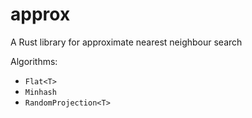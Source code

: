# approx

A Rust library for approximate nearest neighbour search

Algorithms:

- `Flat<T>`
- `Minhash`
- `RandomProjection<T>`
